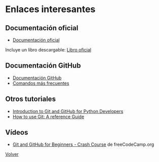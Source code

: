 # Enlaces interesantes

## Documentación oficial
- [Documentación oficial](https://git-scm.com/doc)

Incluye un libro descargable: [Libro oficial](https://git-scm.com/book/en/v2)

## Documentación GitHub

- [Documentación GitHub](https://docs.github.com/en/get-started)
- [Comandos más frecuentes](https://training.github.com/downloads/es_ES/github-git-cheat-sheet/)

## Otros tutoriales

- [Introduction to Git and GitHub for Python Developers](https://realpython.com/python-git-github-intro/)
- [How to use Git: A reference Guide](https://www.digitalocean.com/community/cheatsheets/how-to-use-git-a-reference-guide)

## Vídeos
- [Git and GitHub for Beginners - Crash Course](https://www.youtube.com/watch?v=RGOj5yH7evk) de freeCodeCamp.org


[Volver](../README.md)